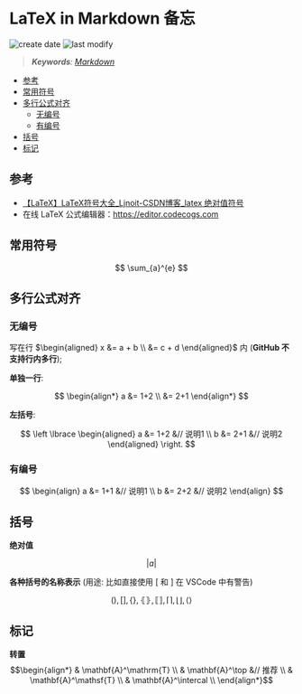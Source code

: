 LaTeX in Markdown 备忘
===
<!--START_SECTION:badge-->

![create date](https://img.shields.io/static/v1?label=create%20date&message=2022-04-xx&label_color=gray&color=lightsteelblue&style=flat-square)
![last modify](https://img.shields.io/static/v1?label=last%20modify&message=2025-09-01%2022%3A32%3A03&label_color=gray&color=thistle&style=flat-square)

<!--END_SECTION:badge-->
<!--info
top: false
draft: false
hidden: false
tag: [tool]
-->

<!--START_SECTION:keywords-->
> ***Keywords**: [Markdown](../04/Markdown备忘.md)*
<!--END_SECTION:keywords-->

<!--START_SECTION:toc-->
- [参考](#参考)
- [常用符号](#常用符号)
- [多行公式对齐](#多行公式对齐)
    - [无编号](#无编号)
    - [有编号](#有编号)
- [括号](#括号)
- [标记](#标记)
<!--END_SECTION:toc-->

## 参考
- [【LaTeX】LaTeX符号大全_Ljnoit-CSDN博客_latex 绝对值符号](https://blog.csdn.net/ljnoit/article/details/104264753)
- 在线 LaTeX 公式编辑器：https://editor.codecogs.com


## 常用符号

$$
    \sum_{a}^{e}
$$


## 多行公式对齐

### 无编号

写在行 $\begin{aligned} x &= a + b \\  &= c + d \end{aligned}$ 内 (**GitHub 不支持行内多行**);

**单独一行**:  

$$
\begin{align*}
 a &= 1+2 \\ 
   &= 2+1
\end{align*}
$$

**左括号**:  

$$
\left \lbrace
    \begin{aligned}
    a &= 1+2 &// 说明1  \\ 
    b &= 2+1 &// 说明2
    \end{aligned}
\right.
$$

### 有编号

$$
\begin{align}
 a &= 1+1 &// 说明1 \\ 
 b &= 2+2 &// 说明2
\end{align}
$$


## 括号

**绝对值**  

$$
\left | a \right |
$$

**各种括号的名称表示** (用途: 比如直接使用 \[ 和 \] 在 VSCode 中有警告)  

$$
\lparen \rparen, \lbrack \rbrack, \lbrace \rbrace, \lBrace \rBrace, \llbracket \rrbracket, \lceil \rceil, \lfloor \rfloor, \langle \rangle
$$


## 标记

**转置**  
$$\begin{align*}
& \mathbf{A}^\mathrm{T}                 \\
& \mathbf{A}^\top           &// 推荐     \\
& \mathbf{A}^\mathsf{T}                 \\
& \mathbf{A}^\intercal                  \\
\end{align*}$$
